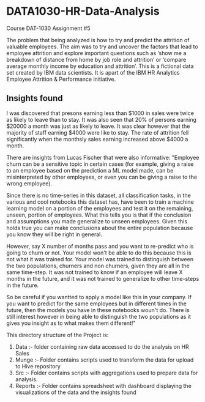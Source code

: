 # DATA1030-HR-Data-Analysis
Course DAT-1030 Assignment #5

The problem that being analyzed is how to try and predict the attrition of valuable employees. 
The aim was to try and uncover the factors that lead to employee attrition and explore important questions such as ‘show me a breakdown of distance from home by job role and attrition’ or ‘compare average monthly income by education and attrition’. This is a fictional data set created by IBM data scientists. It is apart of the IBM HR Analytics Employee Attrition & Performance initiative.


Insights found
---
I was discovered that presons earning less than $1000 in sales were twice as likely to leave than to stay.
It was also seen that 20% of persons earning $20000 a month was just as likely to leave.
It was clear however that the majority of staff earning $4000 were like to stay.
The rate of attrition fell significantly when the monthsly sales earning increased above $4000 a month.

There are insights from Lucas Fischer that were also informative:
"Employee churn can be a sensitive topic in certain cases (for example, giving a raise to an employee based on the prediction a ML model made, can be misinterpreted by other employees, or even you can be giving a raise to the wrong employee).

Since there is no time-series in this dataset, all classification tasks, in the various and cool notebooks this dataset has, have been to train a machine learning model on a portion of the employees and test it on the remaining, unseen, portion of employees. What this tells you is that if the conclusion and assumptions you made generalize to unseen employees. Given this holds true you can make conclusions about the entire population because you know they will be right in general.

However, say X number of months pass and you want to re-predict who is going to churn or not. Your model won't be able to do this because this is not what it was trained for. Your model was trained to distinguish between the two populations, churners and non churners, given they are all in the same time-step. It was not trained to know if an employee will leave X months in the future, and it was not trained to generalize to other time-steps in the future.

So be careful if you wantted to apply a model like this in your company. If you want to predict for the same employees but in different times in the future, then the models you have in these notebooks woun't do. There is still interest however in being able to distinguish the two populations as it gives you insight as to what makes them different!"


This directory structure of the Project is:
1. Data :- folder containing raw data accessed to do the analysis on HR Sales
2. Munge :- Folder contains scripts used to transform the data for upload to Hive repository
3. Src :- Folder contains scripts with aggregations used to prepare data for analysis.
4. Reports :- Folder contains spreadsheet with dashboard displaying the visualizations of the data and the insights found

